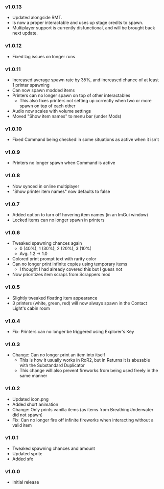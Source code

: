 ### v1.0.13
* Updated alongside RMT.
* Is now a proper interactable and uses up stage credits to spawn.
* Multiplayer support is currently disfunctional, and will be brought back next update.

### v1.0.12
* Fixed lag issues on longer runs

### v1.0.11
* Increased average spawn rate by 35%, and increased chance of at least 1 printer spawning
* Can now spawn modded items
* Printers can no longer spawn on top of other interactables
    * This also fixes printers not setting up correctly when two or more spawn on top of each other
* Audio now scales with volume settings
* Moved "Show item names" to menu bar (under Mods)

### v1.0.10
* Fixed Command being checked in some situations as active when it isn't

### v1.0.9
* Printers no longer spawn when Command is active

### v1.0.8
* Now synced in online multiplayer
* "Show printer item names" now defaults to false

### v1.0.7
* Added option to turn off hovering item names (in an ImGui window)
* Locked items can no longer spawn in printers

### v1.0.6
* Tweaked spawning chances again
    * 0 (40%), 1 (30%), 2 (20%), 3 (10%)
    * Avg.  1.2 -> 1.0
* Colored print prompt text with rarity color
* Can no longer print infinite copies using temporary items
    * I thought I had already covered this but I guess not
* Now prioritizes item scraps from Scrappers mod

### v1.0.5
* Slightly tweaked floating item appearance
* 3 printers (white, green, red) will now always spawn in the Contact Light's cabin room

### v1.0.4
* Fix: Printers can no longer be triggered using Explorer's Key

### v1.0.3
* Change: Can no longer print an item into itself
    * This is how it usually works in RoR2, but in Returns it is abusable with the Substandard Duplicator
    * This change will also prevent fireworks from being used freely in the same manner

### v1.0.2
* Updated icon.png
* Added short animation
* Change: Only prints vanilla items (as items from BreathingUnderwater did not spawn)
* Fix: Can no longer fire off infinite fireworks when interacting without a valid item

### v1.0.1
* Tweaked spawning chances and amount
* Updated sprite
* Added sfx

### v1.0.0
* Initial release